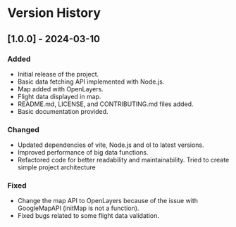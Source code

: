 # Version History

## [1.0.0] - 2024-03-10

### Added
- Initial release of the project.
- Basic data fetching API implemented with Node.js.
- Map added with OpenLayers.
- Flight data displayed in map.
- README.md, LICENSE, and CONTRIBUTING.md files added.
- Basic documentation provided.

### Changed
- Updated dependencies of vite, Node.js and ol to latest versions.
- Improved performance of big data functions.
- Refactored code for better readability and maintainability. Tried to create simple project architecture

### Fixed
- Change the map API to OpenLayers because of the issue with GoogleMapAPI (initMap is not a function).
- Fixed bugs related to some flight data validation.
